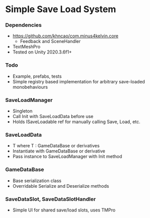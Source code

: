 # Simple Save Load System

### Dependencies
- https://github.com/khncao/com.minus4kelvin.core 
  - Feedback and SceneHandler
- TextMeshPro
- Tested on Unity 2020.3.6f1+

### Todo
- Example, prefabs, tests
- Simple registry based implementation for arbitrary save-loaded monobehaviours

### SaveLoadManager
- Singleton
- Call Init with SaveLoadData<T> before use
- Holds ISaveLoadable ref for manually calling Save, Load, etc.

### SaveLoadData<T>
- T where T : GameDataBase or derivatives
- Instantiate with GameDataBase or derivative
- Pass instance to SaveLoadManager with Init method

### GameDataBase
- Base serialization class
- Overridable Serialize and Deserialize methods

### SaveDataSlot, SaveDataSlotHandler
- Simple UI for shared save/load slots, uses TMPro
